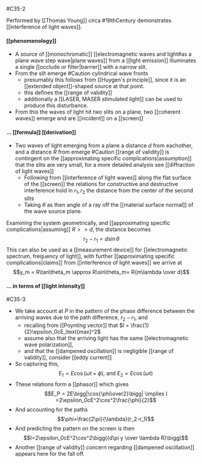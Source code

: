 #C35-2

Performed by [[Thomas Young]] circa #19thCentury demonstrates [[interference of light waves]].

#### [[phenomenology]]
- A source of [[monochromatic]] [[electromagnetic waves and light#as a plane wave step wave|plane waves]] from a [[light emission]] illuminates a single [[occlude or filter|barrier]] with a narrow slit.
- From the slit emerge #Caution cylindrical wave fronts
	- presumably this follows from [[Huygen's principle]], since it is an [[extended object]]-shaped source at that point.
	- this defines the [[range of validity]]
	- additionally a [[LASER, MASER stimulated light]] can be used to produce this disturbance.
- From this the waves of light hit two slits on a plane,  two [[coherent waves]] emerge and are [[incident]] on a [[screen]]

#### ... [[formula]] [[derivation]]
 - Two waves of light emerging from a plane a distance $d$ from eachother, and a distance $R$ from  emerge #Caution [[range of validity]] is contingent on the [[approximating specific complications|assumption]] that the slits are very small, for a more detailed analysis see [[diffraction of light waves]]
	- Following from [[interference of light waves]] along the flat surface of the [[screen]] the relations for constructive and destructive interference hold in $r_1, r_2$ the distance from the center of the second slits
	- Taking $\theta$ as then angle of a ray off the [[material surface normal]] of the wave source plane.

Examining the system geometrically, and [[approximating specific complications|assuming]] $R>>d$, the distance becomes$$r_2-r_1=d\sin\theta$$
This can also be used as a [[measurement device]] for [[electromagnetic spectrum, frequency of light]], with further [[approximating specific complications|claims]] from [[interference of light waves]] we arrive at $$y_m = R\tan\theta_m \approx R\sin\theta_m= R{m\lambda \over d}$$
#### ... in terms of [[light intensity]]
#C35-3
- We take account at $P$ in the pattern of the phase difference between the arriving waves due to the path difference, $r_2-r_1$, and 
	- recalling from [[Poynting vector]] that $I = \frac{1}{2}\epsilon_0cE_\text{max}^2$
	- assume also that the arriving light has the same [[electromagnetic wave polarization]], 
	- and that the [[dampened oscillation]] is negligible [[range of validity]], consider [[eddy current]]
- So capturing this, $$E_1=E\cos(\omega t+\phi), \ \text{and \ } E_2=E\cos(\omega t)$$
- These relations form a [[phasor]] which gives $$E_P = 2E\bigg|\cos{\phi\over2}\bigg| \implies I =2\epsilon_0cE^2\cos^2\frac{\phi}{2}$$
- And accounting for the paths $$\phi=\frac{2\pi}{\lambda}(r_2-r_1)$$
- And predicting the pattern on the screen is then $$I=2\epsilon_0cE^2\cos^2\bigg({d\pi y \over \lambda R}\bigg)$$
- Another [[range of validity]] concern regarding [[dampened oscillation]] appears here for the fall off.